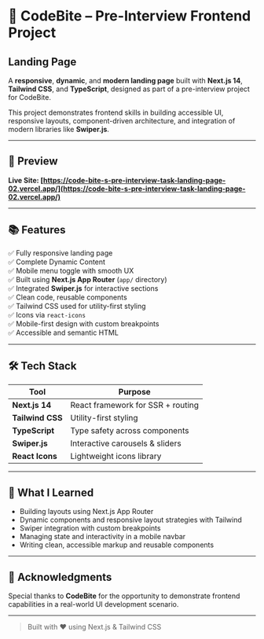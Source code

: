 # 🚀 CodeBite – Pre-Interview Frontend Project
## Landing Page

A **responsive**, **dynamic**, and **modern landing page** built with **Next.js 14**, **Tailwind CSS**, and **TypeScript**, designed as part of a pre-interview project for CodeBite.

This project demonstrates frontend skills in building accessible UI, responsive layouts, component-driven architecture, and integration of modern libraries like **Swiper.js**.

---

## 📸 Preview

**Live Site: [https://code-bite-s-pre-interview-task-landing-page-02.vercel.app/](https://code-bite-s-pre-interview-task-landing-page-02.vercel.app/)**

---

## 📚 Features

✅ Fully responsive landing page  
✅ Complete Dynamic Content  
✅ Mobile menu toggle with smooth UX  
✅ Built using **Next.js App Router** (`app/` directory)  
✅ Integrated **Swiper.js** for interactive sections  
✅ Clean code, reusable components  
✅ Tailwind CSS used for utility-first styling  
✅ Icons via `react-icons`  
✅ Mobile-first design with custom breakpoints  
✅ Accessible and semantic HTML

---

## 🛠️ Tech Stack

| Tool             | Purpose                            |
|------------------|------------------------------------|
| **Next.js 14**   | React framework for SSR + routing  |
| **Tailwind CSS** | Utility-first styling              |
| **TypeScript**   | Type safety across components      |
| **Swiper.js**    | Interactive carousels & sliders    |
| **React Icons**  | Lightweight icons library          |

---

## 🧠 What I Learned

* Building layouts using Next.js App Router
* Dynamic components and responsive layout strategies with Tailwind
* Swiper integration with custom breakpoints
* Managing state and interactivity in a mobile navbar
* Writing clean, accessible markup and reusable components

---

## 👋 Acknowledgments

Special thanks to **CodeBite** for the opportunity to demonstrate frontend capabilities in a real-world UI development scenario.

---

> Built with ❤️ using Next.js & Tailwind CSS
